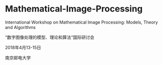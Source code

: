 # Mathematical-Image-Processing
International Workshop on Mathematical Image Processing: Models, Theory and Algorithms
  
  “数字图像处理的模型、理论和算法”国际研讨会
  
  2018年4月13-15日
  
  南京邮电大学
